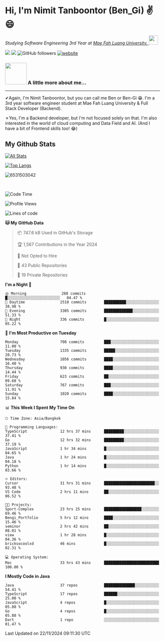 # Hi, I'm Nimit Tanboontor (Ben_Gi) ✌😄
<p><em>Studying Software Engineering 3rd Year at <a href="https://en.mfu.ac.th/home.html"> Mae Fah Luang University.
</a><img src="https://media.giphy.com/media/WUlplcMpOCEmTGBtBW/giphy.gif" width="30"> </em></p>


[![](https://img.shields.io/badge/linkedin-%230077B5.svg?style=for-the-badge&logo=linkedin)]([https://www.linkedin.com/in/thanaphoom-babparn/](https://www.linkedin.com/in/nimit-tanbooutor-798139246/))
[![](https://img.shields.io/badge/Medium-12100E?style=for-the-badge&logo=medium&logoColor=white)](https://medium.com/@nimittanbooutor)
![GitHub followers](https://img.shields.io/github/followers/6531503042?label=Follow&style=social)
[![website](https://img.shields.io/badge/Website-46a2f1.svg?&style=flat-square&logo=Google-Chrome&logoColor=white&link=https://6531503042.github.io/Portfolio-BenGi/)](https://6531503042.github.io/Portfolio-BenGi/)

### <img src="https://media.giphy.com/media/VgCDAzcKvsR6OM0uWg/giphy.gif" width="70"> A little more about me...  

<hr> <!-- Horizontal line -->

&#10004;Again, I'm Nimit Tanboontor, but you can call me Ben or Ben-Gi 😁. I'm a 3rd year software engineer student at Mae Fah Luang University & Full Stack Developer (Backend).

&#10007;Yes, I'm a Backend developer, but I'm not focused solely on that. I'm also interested in the world of cloud computing and Data Field and AI. (And I have a bit of Frontend skills too! 😂)


## My Github Stats

[![All Stats](https://github-readme-stats.vercel.app/api?username=6531503042&show_icons=true&theme=algolia)](https://github.com/6531503042)

[![Top Langs](https://github-readme-stats.vercel.app/api/top-langs/?username=6531503042&layout=compact&theme=algolia)](https://github.com/6531503042)

<p><img align="center" src="https://github-readme-streak-stats.herokuapp.com/?user=6531503042&" alt="6531503042" /></p>

<br />


<!--START_SECTION:waka-->
![Code Time](http://img.shields.io/badge/Code%20Time-216%20hrs%2056%20mins-blue)

![Profile Views](http://img.shields.io/badge/Profile%20Views-6-blue)

![Lines of code](https://img.shields.io/badge/From%20Hello%20World%20I%27ve%20Written-17.6%20million%20lines%20of%20code-blue)

**🐱 My GitHub Data** 

> 📦 747.6 kB Used in GitHub's Storage 
 > 
> 🏆 1,567 Contributions in the Year 2024
 > 
> 🚫 Not Opted to Hire
 > 
> 📜 43 Public Repositories 
 > 
> 🔑 19 Private Repositories 
 > 
**I'm a Night 🦉** 

```text
🌞 Morning                288 commits         █░░░░░░░░░░░░░░░░░░░░░░░░   04.47 % 
🌆 Daytime                2510 commits        ██████████░░░░░░░░░░░░░░░   38.98 % 
🌃 Evening                3305 commits        █████████████░░░░░░░░░░░░   51.33 % 
🌙 Night                  336 commits         █░░░░░░░░░░░░░░░░░░░░░░░░   05.22 % 
```
📅 **I'm Most Productive on Tuesday** 

```text
Monday                   708 commits         ███░░░░░░░░░░░░░░░░░░░░░░   11.00 % 
Tuesday                  1335 commits        █████░░░░░░░░░░░░░░░░░░░░   20.73 % 
Wednesday                1056 commits        ████░░░░░░░░░░░░░░░░░░░░░   16.40 % 
Thursday                 930 commits         ████░░░░░░░░░░░░░░░░░░░░░   14.44 % 
Friday                   623 commits         ██░░░░░░░░░░░░░░░░░░░░░░░   09.68 % 
Saturday                 767 commits         ███░░░░░░░░░░░░░░░░░░░░░░   11.91 % 
Sunday                   1020 commits        ████░░░░░░░░░░░░░░░░░░░░░   15.84 % 
```


📊 **This Week I Spent My Time On** 

```text
🕑︎ Time Zone: Asia/Bangkok

💬 Programming Languages: 
TypeScript               12 hrs 37 mins      █████████░░░░░░░░░░░░░░░░   37.41 % 
Go                       12 hrs 32 mins      █████████░░░░░░░░░░░░░░░░   37.19 % 
JavaScript               1 hr 34 mins        █░░░░░░░░░░░░░░░░░░░░░░░░   04.65 % 
Java                     1 hr 24 mins        █░░░░░░░░░░░░░░░░░░░░░░░░   04.18 % 
Python                   1 hr 14 mins        █░░░░░░░░░░░░░░░░░░░░░░░░   03.66 % 

🔥 Editors: 
Cursor                   31 hrs 31 mins      ███████████████████████░░   93.48 % 
VS Code                  2 hrs 11 mins       ██░░░░░░░░░░░░░░░░░░░░░░░   06.52 % 

🐱‍💻 Projects: 
Sport-Complex            23 hrs 25 mins      █████████████████░░░░░░░░   69.46 % 
Bengi_Portfolio          5 hrs 12 mins       ████░░░░░░░░░░░░░░░░░░░░░   15.46 % 
seminor                  2 hrs 42 mins       ██░░░░░░░░░░░░░░░░░░░░░░░   08.01 % 
view                     1 hr 28 mins        █░░░░░░░░░░░░░░░░░░░░░░░░   04.36 % 
bricksocoolxd            46 mins             █░░░░░░░░░░░░░░░░░░░░░░░░   02.31 % 

💻 Operating System: 
Mac                      33 hrs 43 mins      █████████████████████████   100.00 % 
```

**I Mostly Code in Java** 

```text
Java                     37 repos            ██████████████░░░░░░░░░░░   54.41 % 
TypeScript               17 repos            ██████░░░░░░░░░░░░░░░░░░░   25.00 % 
JavaScript               4 repos             █░░░░░░░░░░░░░░░░░░░░░░░░   05.88 % 
Go                       4 repos             █░░░░░░░░░░░░░░░░░░░░░░░░   05.88 % 
Dart                     1 repo              ░░░░░░░░░░░░░░░░░░░░░░░░░   01.47 % 
```




 Last Updated on 22/11/2024 09:11:30 UTC
<!--END_SECTION:waka-->

